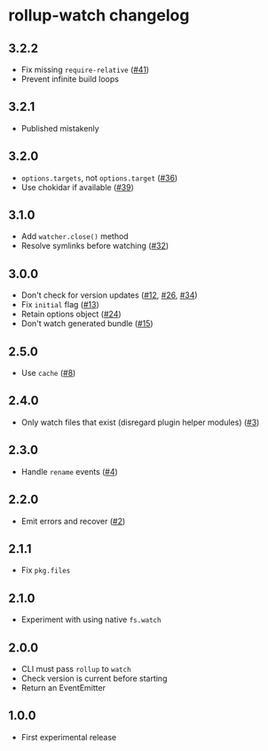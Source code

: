 # rollup-watch changelog

## 3.2.2

* Fix missing `require-relative` ([#41](https://github.com/rollup/rollup-watch/pull/41))
* Prevent infinite build loops

## 3.2.1

* Published mistakenly

## 3.2.0

* `options.targets`, not `options.target` ([#36](https://github.com/rollup/rollup-watch/issues/36))
* Use chokidar if available ([#39](https://github.com/rollup/rollup-watch/pull/39))

## 3.1.0

* Add `watcher.close()` method
* Resolve symlinks before watching ([#32](https://github.com/rollup/rollup-watch/issues/32))

## 3.0.0

* Don't check for version updates ([#12](https://github.com/rollup/rollup-watch/issues/12), [#26](https://github.com/rollup/rollup-watch/issues/26), [#34](https://github.com/rollup/rollup-watch/issues/34))
* Fix `initial` flag ([#13](https://github.com/rollup/rollup-watch/pull/13))
* Retain options object ([#24](https://github.com/rollup/rollup-watch/issues/24))
* Don't watch generated bundle ([#15](https://github.com/rollup/rollup-watch/issues/15))

## 2.5.0

* Use `cache` ([#8](https://github.com/rollup/rollup-watch/issues/8))

## 2.4.0

* Only watch files that exist (disregard plugin helper modules) ([#3](https://github.com/rollup/rollup-watch/issues/3))

## 2.3.0

* Handle `rename` events ([#4](https://github.com/rollup/rollup-watch/issues/4))

## 2.2.0

* Emit errors and recover ([#2](https://github.com/rollup/rollup-watch/issues/2))

## 2.1.1

* Fix `pkg.files`

## 2.1.0

* Experiment with using native `fs.watch`

## 2.0.0

* CLI must pass `rollup` to `watch`
* Check version is current before starting
* Return an EventEmitter

## 1.0.0

* First experimental release
